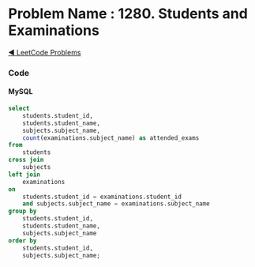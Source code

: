 # Problem Name : 1280. Students and Examinations

[:arrow_backward: LeetCode Problems](../README.md)

### Code

#### MySQL

```sql
select
	students.student_id,
	students.student_name,
	subjects.subject_name,
	count(examinations.subject_name) as attended_exams
from
	students
cross join
	subjects
left join
	examinations
on
	students.student_id = examinations.student_id
	and subjects.subject_name = examinations.subject_name
group by
	students.student_id,
	students.student_name,
	subjects.subject_name
order by
	students.student_id,
	subjects.subject_name;
```